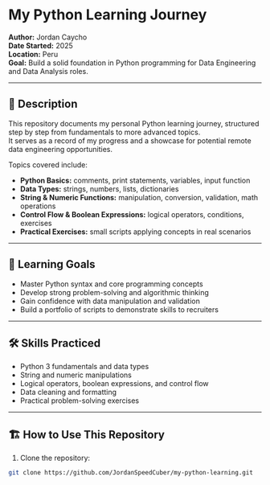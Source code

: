 # My Python Learning Journey

**Author:** Jordan Caycho  
**Date Started:** 2025  
**Location:** Peru  
**Goal:** Build a solid foundation in Python programming for Data Engineering and Data Analysis roles.

---

## 🚀 Description

This repository documents my personal Python learning journey, structured step by step from fundamentals to more advanced topics.  
It serves as a record of my progress and a showcase for potential remote data engineering opportunities.

Topics covered include:

- **Python Basics:** comments, print statements, variables, input function  
- **Data Types:** strings, numbers, lists, dictionaries  
- **String & Numeric Functions:** manipulation, conversion, validation, math operations  
- **Control Flow & Boolean Expressions:** logical operators, conditions, exercises  
- **Practical Exercises:** small scripts applying concepts in real scenarios

---

## 🎯 Learning Goals

- Master Python syntax and core programming concepts  
- Develop strong problem-solving and algorithmic thinking  
- Gain confidence with data manipulation and validation  
- Build a portfolio of scripts to demonstrate skills to recruiters

---

## 🛠 Skills Practiced

- Python 3 fundamentals and data types  
- String and numeric manipulations  
- Logical operators, boolean expressions, and control flow  
- Data cleaning and formatting  
- Practical problem-solving exercises

---

## 🏗 How to Use This Repository

1. Clone the repository:

```bash
git clone https://github.com/JordanSpeedCuber/my-python-learning.git

